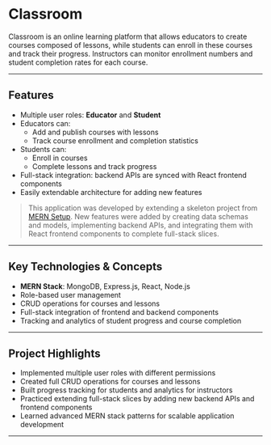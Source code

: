 # Classroom

Classroom is an online learning platform that allows educators to create courses composed of lessons, while students can enroll in these courses and track their progress. Instructors can monitor enrollment numbers and student completion rates for each course.

---

## Features

- Multiple user roles: **Educator** and **Student**
- Educators can:
  - Add and publish courses with lessons
  - Track course enrollment and completion statistics
- Students can:
  - Enroll in courses
  - Complete lessons and track progress
- Full-stack integration: backend APIs are synced with React frontend components
- Easily extendable architecture for adding new features

> This application was developed by extending a skeleton project from [MERN Setup](https://github.com/llsaimur/mernsetup). New features were added by creating data schemas and models, implementing backend APIs, and integrating them with React frontend components to complete full-stack slices.

---

## Key Technologies & Concepts

- **MERN Stack**: MongoDB, Express.js, React, Node.js
- Role-based user management
- CRUD operations for courses and lessons
- Full-stack integration of frontend and backend components
- Tracking and analytics of student progress and course completion

---

## Project Highlights

- Implemented multiple user roles with different permissions
- Created full CRUD operations for courses and lessons
- Built progress tracking for students and analytics for instructors
- Practiced extending full-stack slices by adding new backend APIs and frontend components
- Learned advanced MERN stack patterns for scalable application development

---
